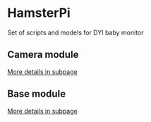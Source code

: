 # HamsterPi
Set of scripts and models for DYI baby monitor

## Camera module

[More details in subpage](./camera/README.md)

## Base module

[More details in subpage](./base/README.md)